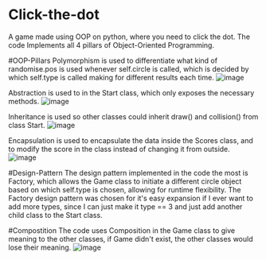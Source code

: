 # Click-the-dot
A game made using OOP on python, where you need to click the dot.
The code Implements all 4 pillars of Object-Oriented Programming.

#OOP-Pillars
Polymorphism is used to differentiate what kind of randomise.pos is used whenever self.circle is called, which is decided by which self.type is called making for different results each time. ![image](https://github.com/user-attachments/assets/2c972faa-a186-4145-becc-2cdf69881906)

Abstraction is used to in the Start class, which only exposes the necessary methods. ![image](https://github.com/user-attachments/assets/a593d2f3-2231-4ab5-84f8-04322bd9986b)

Inheritance is used so other classes could inherit draw() and collision() from class Start. ![image](https://github.com/user-attachments/assets/e5a7f7e7-ffe1-47db-bc0a-57cee597ab7a)

Encapsulation is used to encapsulate the data inside the Scores class, and to modify the score in the class instead of changing it from outside. ![image](https://github.com/user-attachments/assets/6a412fd6-43cc-430b-9a0c-33e79eae38f8)

#Design-Pattern
The design pattern implemented in the code the most is Factory, which allows the Game class to initiate a different circle object based on which self.type is chosen, allowing for runtime flexibility.
The Factory design pattern was chosen for it's easy expansion if I ever want to add more types, since I can just make it type == 3 and just add another child class to the Start class.

#Compostition
The code uses Composition in the Game class to give meaning to the other classes, if Game didn't exist, the other classes would lose their meaning. ![image](https://github.com/user-attachments/assets/f1b49200-a52f-4bd1-ab85-c2c3afb6f277)
